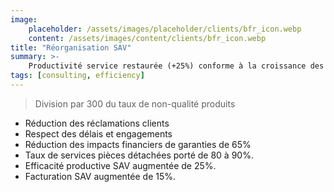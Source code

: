 ```yaml
---
image:
    placeholder: /assets/images/placeholder/clients/bfr_icon.webp
    content: /assets/images/content/clients/bfr_icon.webp
title: "Réorganisation SAV"
summary: >-
    Productivité service restaurée (+25%) conforme à la croissance des ressources mobilisées.
tags: [consulting, efficiency]
---
```


<blockquote>Division par 300 du taux de non-qualité produits</blockquote>
<ul>
	<li>Réduction des réclamations clients</li>
	<li>Respect des délais et engagements</li>
	<li>Réduction des impacts financiers de garanties de 65%</li>
	<li>Taux de services pièces détachées porté de 80 à 90%.</li>
	<li>Efficacité productive SAV augmentée de 25%.</li>
	<li>Facturation SAV augmentée de 15%.</li>
</ul>
